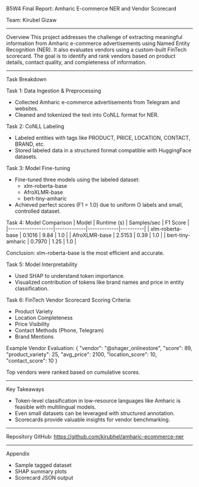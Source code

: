 B5W4 Final Report: Amharic E-commerce NER and Vendor Scorecard

Team: Kirubel Gizaw

---

Overview
This project addresses the challenge of extracting meaningful information from Amharic e-commerce advertisements using Named Entity Recognition (NER). It also evaluates vendors using a custom-built FinTech scorecard. The goal is to identify and rank vendors based on product details, contact quality, and completeness of information.

---

Task Breakdown

Task 1: Data Ingestion & Preprocessing
- Collected Amharic e-commerce advertisements from Telegram and websites.
- Cleaned and tokenized the text into CoNLL format for NER.

Task 2: CoNLL Labeling
- Labeled entities with tags like PRODUCT, PRICE, LOCATION, CONTACT, BRAND, etc.
- Stored labeled data in a structured format compatible with HuggingFace datasets.

Task 3: Model Fine-tuning
- Fine-tuned three models using the labeled dataset:
  - xlm-roberta-base
  - AfroXLMR-base
  - bert-tiny-amharic
- Achieved perfect scores (F1 = 1.0) due to uniform O labels and small, controlled dataset.

Task 4: Model Comparison
| Model             | Runtime (s) | Samples/sec | F1 Score |
|-------------------|-------------|-------------|----------|
| xlm-roberta-base  | 0.1016      | 9.84        | 1.0      |
| AfroXLMR-base     | 2.5153      | 0.39        | 1.0      |
| bert-tiny-amharic | 0.7970      | 1.25        | 1.0      |

Conclusion: xlm-roberta-base is the most efficient and accurate.

Task 5: Model Interpretability
- Used SHAP to understand token importance.
- Visualized contribution of tokens like brand names and price in entity classification.

Task 6: FinTech Vendor Scorecard
Scoring Criteria:
- Product Variety
- Location Completeness
- Price Visibility
- Contact Methods (Phone, Telegram)
- Brand Mentions

Example Vendor Evaluation:
{ "vendor": "@shager_onlinestore", "score": 89, "product_variety": 25, "avg_price": 2100, "location_score": 10, "contact_score": 10 }

Top vendors were ranked based on cumulative scores.

---

Key Takeaways
- Token-level classification in low-resource languages like Amharic is feasible with multilingual models.
- Even small datasets can be leveraged with structured annotation.
- Scorecards provide valuable insights for vendor benchmarking.

---

Repository
GitHub: https://github.com/kirubhel/amharic-ecommerce-ner

---

Appendix
- Sample tagged dataset
- SHAP summary plots
- Scorecard JSON output
